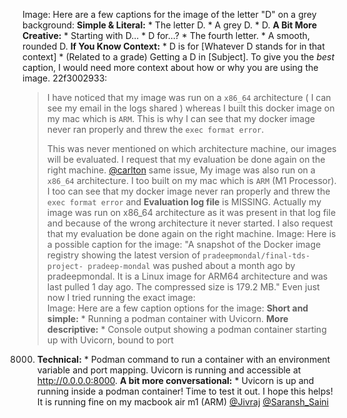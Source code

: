 Image: Here are a few captions for the image of the letter "D" on a grey
background: **Simple & Literal:** * The letter D. * A grey D. * D. **A Bit
More Creative:** * Starting with D... * D for...? * The fourth letter. * A
smooth, rounded D. **If You Know Context:** * D is for [Whatever D stands for
in that context] * (Related to a grade) Getting a D in [Subject]. To give you
the *best* caption, I would need more context about how or why you are using
the image.
22f3002933:
> I have noticed that my image was run on a `x86_64` architecture ( I can see
> my email in the logs shared ) whereas I built this docker image on my mac
> which is `ARM`. This is why I can see that my docker image never ran
> properly and threw the `exec format error`.
>
> This was never mentioned on which architecture machine, our images will be
> evaluated. I request that my evaluation be done again on the right machine.
[@carlton](/u/carlton) same issue, My image was also run on a `x86_64`
architecture. I too built on my mac which is `ARM` (M1 Processor). I too can
see that my docker image never ran properly and threw the `exec format error`
and **Evaluation log file** is MISSING.
Actually my image was run on x86_64 architecture as it was present in that log
file and because of the wrong architecture it never started.
I also request that my evaluation be done again on the right machine.
Image: Here is a possible caption for the image: "A snapshot of the Docker
image registry showing the latest version of `pradeepmondal/final-tds-project-
pradeep-mondal` was pushed about a month ago by pradeepmondal. It is a Linux
image for ARM64 architecture and was last pulled 1 day ago. The compressed
size is 179.2 MB."
Even just now I tried running the exact image:  
Image: Here are a few caption options for the image: **Short and simple:** *
Running a podman container with Uvicorn. **More descriptive:** * Console
output showing a podman container starting up with Uvicorn, bound to port
8000. **Technical:** * Podman command to run a container with an environment
variable and port mapping. Uvicorn is running and accessible at
http://0.0.0.0:8000. **A bit more conversational:** * Uvicorn is up and
running inside a podman container! Time to test it out. I hope this helps!
It is running fine on my macbook air m1 (ARM)
[@Jivraj](/u/jivraj) [@Saransh_Saini](/u/saransh_saini)